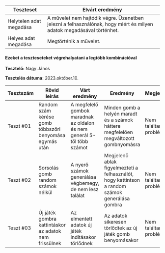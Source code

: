  | Teszteset               | Elvárt eredmény                                                                                                     | 
 |-------------------------|---------------------------------------------------------------------------------------------------------------------| 
 | Helytelen adat megadása | A művelet nem hajtódik végre. Üzenetben jelezni a felhasználónak, hogy miért és milyen adatok megadásával történhet.|
 | Helyes adat megadása    | Megtörténik a művelet.                                                                                              | 
 

#### Ezeket a teszteseteket végrehalyatani a legtöbb kombinációval

**Tesztelő:** Nagy János

**Tesztelés dátuma:** 2023.október.10.

| Tesztszám | Rövid leírás                     | Várt eredmény                                                                   | Eredmény                                                                       | Megjegyzés                |
|-----------|----------------------------------|---------------------------------------------------------------------------------|--------------------------------------------------------------------------------|---------------------------|
| Teszt #01 | Random szám kérése gomb többszöri benyomása egymás után | A megfelelő gombok maradnak az oldalon és nem generál 5-től több számot | Minden gomb a helyén maradt és a számok háttere megfelelően megváltozott gombnyomásra| Nem találtam problémát.   |
| Teszt #02 | Sorsolás gomb random számok nélkül | A nyerő számok generálása végbemegy, de nem lesz találat   | Megjelenő ablak figyelmezteti a felhasználót, hogy kattintson a random számok generálása gombra                                                       | Nem találtam problémát. |
| Teszt #03 | Új játék gombra kattintáskor az adatok nem frissülnek | Az elmentett adatok új játék indításakor törlődnek   | Az adatok sikeresen törlődtek az új játék gomb benyomásakor                                                        | Nem találtam problémát. |                                     
